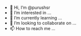 - 👋 Hi, I’m @purushsr
- 👀 I’m interested in ...
- 🌱 I’m currently learning ...
- 💞️ I’m looking to collaborate on ...
- 📫 How to reach me ...

<!---
purushsr/purushsr is a ✨ special ✨ repository because its `README.md` (this file) appears on your GitHub profile.
You can click the Preview link to take a look at your changes.
--->
